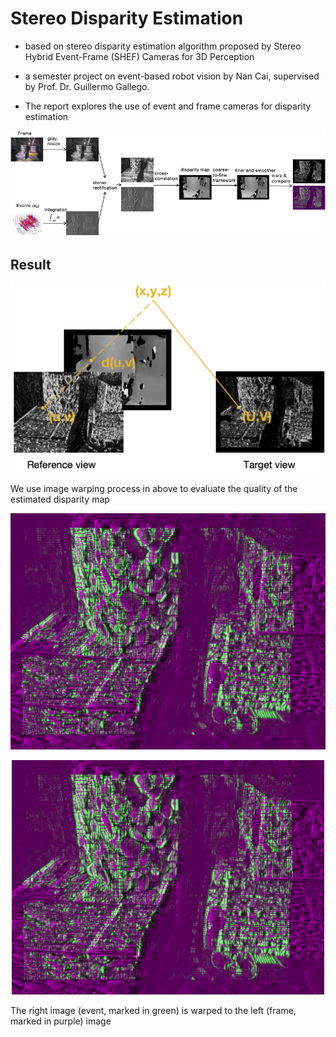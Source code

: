 # Stereo Disparity Estimation

- based on stereo disparity estimation algorithm proposed by Stereo Hybrid Event-Frame (SHEF) Cameras for 3D Perception

- a semester project on event-based robot vision by Nan Cai, supervised by Prof. Dr. Guillermo Gallego. 
- The report explores the use of event and frame cameras for disparity estimation 

![A block diagram of the stereo disparity estimation](images/overview.png)

## Result

![An illustration of image warping](images/illustration_warping.png)

We use image warping process in above to evaluate the quality of the estimated disparity map

![ The results of image warping](images/imfuse2_8.png)
<p align="center">
   <img src="images/imfuse2_8.png" alt="Stereo Hybrid Event-Frame (SHEF) Cameras for 3D Perception" width="500"/>
</p>
The right image (event, marked in green) is warped to the
left (frame, marked in purple) image